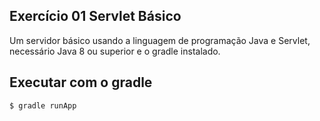 ## Exercício 01 Servlet Básico

Um servidor básico usando a linguagem de programação Java e Servlet, necessário Java 8 ou superior e o gradle instalado.

## Executar com o gradle

```
$ gradle runApp
```